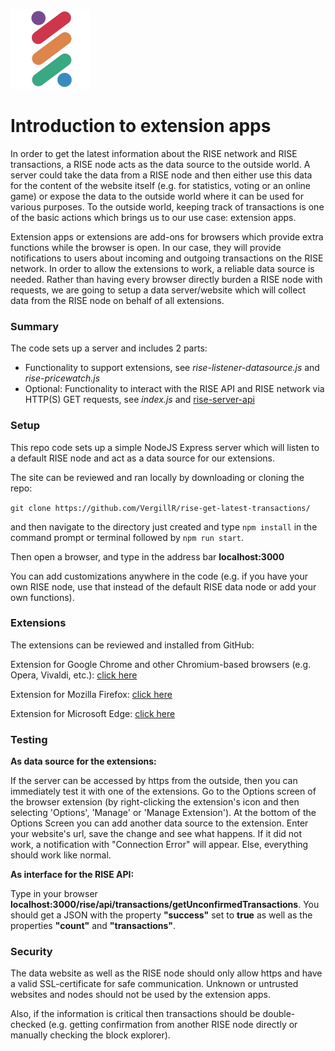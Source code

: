 ![alt text](https://github.com/VergillR/rise-notifier-browser-extension-edge/blob/master/icons/riseicon_128.png "RISE logo extension")
# Introduction to extension apps
In order to get the latest information about the RISE network and RISE transactions, a RISE node acts as the data source to the outside world. A server could take the data from a RISE node and then either use this data for the content of the website itself (e.g. for statistics, voting or an online game) or expose the data to the outside world where it can be used for various purposes.
To the outside world, keeping track of transactions is one of the basic actions which brings us to our use case: extension apps.

Extension apps or extensions are add-ons for browsers which provide extra functions while the browser is open. In our case, they will provide notifications to users about incoming and outgoing transactions on the RISE network. In order to allow the extensions to work, a reliable data source is needed. Rather than having every browser directly burden a RISE node with requests, we are going to setup a data server/website which will collect data from the RISE node on behalf of all extensions.

### Summary
The code sets up a server and includes 2 parts:
- Functionality to support extensions, see *rise-listener-datasource.js* and *rise-pricewatch.js*
- Optional: Functionality to interact with the RISE API and RISE network via HTTP(S) GET requests, see *index.js* and [rise-server-api](https://github.com/VergillR/rise-server-api)

### Setup
This repo code sets up a simple NodeJS Express server which will listen to a default RISE node and act as a data source for our extensions.

The site can be reviewed and ran locally by downloading or cloning the repo:

`git clone https://github.com/VergillR/rise-get-latest-transactions/`

and then navigate to the directory just created and type `npm install` in the command prompt or terminal followed by `npm run start`.

Then open a browser, and type in the address bar **localhost:3000**

You can add customizations anywhere in the code (e.g. if you have your own RISE node, use that instead of the default RISE data node or add your own functions).

### Extensions
The extensions can be reviewed and installed from GitHub:

Extension for Google Chrome and other Chromium-based browsers (e.g. Opera, Vivaldi, etc.): [click here](https://github.com/VergillR/rise-notifier-browser-extension)

Extension for Mozilla Firefox: [click here](https://github.com/VergillR/rise-notifier-browser-extension-firefox)

Extension for Microsoft Edge: [click here](https://github.com/VergillR/rise-notifier-browser-extension-edge)

### Testing
**As data source for the extensions:**

If the server can be accessed by https from the outside, then you can immediately test it with one of the extensions. Go to the Options screen of the browser extension (by right-clicking the extension's icon and then selecting 'Options', 'Manage' or 'Manage Extension'). At the bottom of the Options Screen you can add another data source to the extension. Enter your website's url, save the change and see what happens. If it did not work, a notification with "Connection Error" will appear. Else, everything should work like normal.

**As interface for the RISE API:**

Type in your browser **localhost:3000/rise/api/transactions/getUnconfirmedTransactions**. You should get a JSON with the property **"success"** set to **true** as well as the properties **"count"** and **"transactions"**.

### Security
The data website as well as the RISE node should only allow https and have a valid SSL-certificate for safe communication. Unknown or untrusted websites and nodes should not be used by the extension apps.

Also, if the information is critical then transactions should be double-checked (e.g. getting confirmation from another RISE node directly or manually checking the block explorer).
